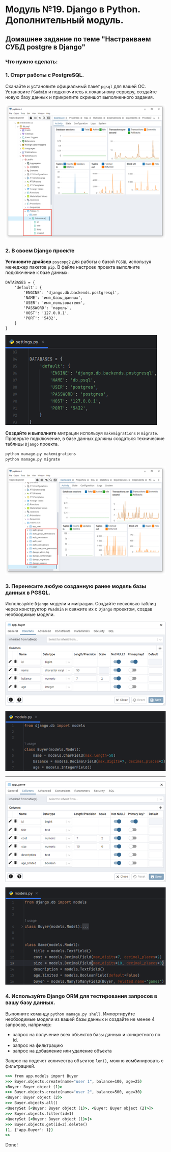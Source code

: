 # Модуль №19. Django в Python. Дополнительный модуль.
## Домашнее задание по теме "Настраиваем СУБД postgre в Django"

### Что нужно сделать:

### 1. Старт работы с PostgreSQL.

Скачайте и установите официальный пакет `pgsql` для вашей ОС. Установите `PGadmin` и подключитесь к локальному серверу, создайте новую базу данных и прикрепите скриншот выполненного задания.

![Скриншот подключения через PGAdmin](pics/pgadmin4.png "Скриншот подключения через PGAdmin")

### 2. В своем Django проекте

**Установите драйвер** `psycopg2` для работы с базой `PGSQL` используя менеджер пакетов `pip`. В файле настроек проекта выполните подключение к базе данных:

```
DATABASES = {
    'default': {
        'ENGINE': 'django.db.backends.postgresql',
        'NAME': 'имя_базы_данных',
        'USER': 'имя_пользователя',
        'PASSWORD': 'пароль',
        'HOST': '127.0.0.1',
        'PORT': '5432',
    }
}
```

![Настройки PostgreSQL в Django](pics/settings_postgres.png "Настройки PostgreSQL в Django")

**Создайте и выполните** миграции используя `makemigrations` и `migrate`. Проверьте
подключение, в базе данных должны создаться технические таблицы `Django` проекта.

```bash
python manage.py makemigrations
python manage.py migrate
```

![Служебные таблицы PostgreSQL](pics/service_tables_postgres.png "Служебные таблицы PostgreSQL")

### 3. Перенесите любую созданную ранее модель базы данных в PGSQL.
Используйте `Django` модели и миграции. Создайте несколько таблиц через конструктор `PGadmin` и свяжите их с `Django` проектом, создав необходимые модели.

![Таблица app_buyer в PostgreSQL](pics/app_buyer_table.png "Таблица app_buyer в PostgreSQL")

![Модель Buyer в Django](pics/buyer_model.png "Модель Buyer в Django")

******

![Таблица app_game в PostgreSQL](pics/app_game_table.png "Таблица app_game в PostgreSQL")

![Модель Game в Django](pics/game_model.png "Модель Game в Django")

### 4. Используйте Django ORM для тестирования запросов в вашу базу данных.

Выполните команду `python manage.py shell`. Импортируйте необходимые модели из вашей базы данных и создайте не менее 4 запросов, например:
- запрос на получение всех объектов базы данных и конкретного по id.
- запрос на фильтрацию
- запрос на добавление или удаление объекта

Запрос на подсчет количества объектов `len()`, можно комбинировать с
фильтрацией.

```cmd
>>> from app.models import Buyer
>>> Buyer.objects.create(name="user 1", balance=100, age=25)
<Buyer: Buyer object (1)>
>>> Buyer.objects.create(name="user 2", balance=500, age=30)
<Buyer: Buyer object (2)>
>>> Buyer.objects.all()
<QuerySet [<Buyer: Buyer object (1)>, <Buyer: Buyer object (2)>]>
>>> Buyer.objects.filter(id=1)
<QuerySet [<Buyer: Buyer object (1)>]>
>>> Buyer.objects.get(id=2).delete()
(1, {'app.Buyer': 1})
>>
```

Done!
